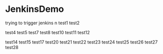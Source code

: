 # JenkinsDemo
trying to trigger jenkins
n
test1
test2

test4
test5
test7
test8
test10
test11
test12

test14
test15
test17
test20
test21
test22
test23
test24
test25
test26
test27
test28
